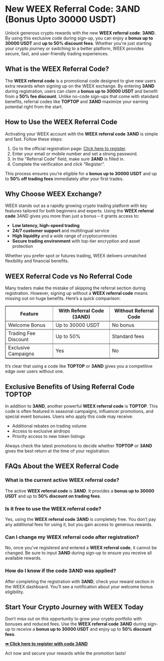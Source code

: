 <h1>New WEEX Referral Code: 3AND (Bonus Upto 30000 USDT)</h1>
<p>Unlock generous crypto rewards with the new <strong>WEEX referral code</strong>: <strong>3AND</strong>. By using this exclusive code during sign-up, you can enjoy a <strong>bonus up to 30000 USDT</strong> and <strong>up to 50% discount fees</strong>. Whether you're just starting your crypto journey or switching to a better platform, WEEX provides secure, fast, and user-friendly trading experiences.</p>

<h2>What is the WEEX Referral Code?</h2>
<p>The <strong>WEEX referral code</strong> is a promotional code designed to give new users extra rewards when signing up on the WEEX exchange. By entering <strong>3AND</strong> during registration, users can claim a <strong>bonus up to 30000 USDT</strong> and benefit from a <strong>50% fee discount</strong>. Unlike no-code sign-ups that come with standard benefits, referral codes like <strong>TOPTOP</strong> and <strong>3AND</strong> maximize your earning potential right from the start.</p>

<h2>How to Use the WEEX Referral Code</h2>
<p>Activating your WEEX account with the <strong>WEEX referral code</strong> <strong>3AND</strong> is simple and fast. Follow these steps:</p>
<ol>
<li>Go to the official registration page: <a href="https://support.weex.com/en/register?vipCode=3and" target="_blank">Click here to register</a>.</li>
<li>Enter your email or mobile number and set a strong password.</li>
<li>In the “Referral Code” field, make sure <strong>3AND</strong> is filled in.</li>
<li>Complete the verification and click “Register”.</li>
</ol>
<p>This process ensures you’re eligible for a <strong>bonus up to 30000 USDT</strong> and up to <strong>50% off trading fees</strong> immediately after your first trades.</p>

<h2>Why Choose WEEX Exchange?</h2>
<p>WEEX stands out as a rapidly growing crypto trading platform with key features tailored for both beginners and experts. Using the <strong>WEEX referral code</strong> 3AND gives you more than just a bonus – it grants access to:</p>
<ul>
<li><strong>Low latency, high-speed trading</strong></li>
<li><strong>24/7 customer support</strong> and multilingual service</li>
<li><strong>High liquidity</strong> and a wide range of cryptocurrencies</li>
<li><strong>Secure trading environment</strong> with top-tier encryption and asset protection</li>
</ul>
<p>Whether you prefer spot or futures trading, WEEX delivers unmatched flexibility and financial benefits.</p>

<h2>WEEX Referral Code vs No Referral Code</h2>
<p>Many traders make the mistake of skipping the referral section during registration. However, signing up without a <strong>WEEX referral code</strong> means missing out on huge benefits. Here’s a quick comparison:</p>
<table border="1">
<tr>
<th>Feature</th>
<th>With Referral Code (3AND)</th>
<th>Without Referral Code</th>
</tr>
<tr>
<td>Welcome Bonus</td>
<td>Up to 30000 USDT</td>
<td>No bonus</td>
</tr>
<tr>
<td>Trading Fee Discount</td>
<td>Up to 50%</td>
<td>Standard fees</td>
</tr>
<tr>
<td>Exclusive Campaigns</td>
<td>Yes</td>
<td>No</td>
</tr>
</table>
<p>It’s clear that using a code like <strong>TOPTOP</strong> or <strong>3AND</strong> gives you a competitive edge over users without one.</p>

<h2>Exclusive Benefits of Using Referral Code TOPTOP</h2>
<p>In addition to <strong>3AND</strong>, another powerful <strong>WEEX referral code</strong> is <strong>TOPTOP</strong>. This code is often featured in seasonal campaigns, influencer promotions, and special event bonuses. Users who apply this code may receive:</p>
<ul>
<li>Additional rebates on trading volume</li>
<li>Access to exclusive airdrops</li>
<li>Priority access to new token listings</li>
</ul>
<p>Always check the latest promotions to decide whether <strong>TOPTOP</strong> or <strong>3AND</strong> gives the best return at the time of your registration.</p>

<h2>FAQs About the WEEX Referral Code</h2>
<h3>What is the current active WEEX referral code?</h3>
<p>The active <strong>WEEX referral code</strong> is <strong>3AND</strong>. It provides a <strong>bonus up to 30000 USDT</strong> and up to <strong>50% discount on trading fees</strong>.</p>

<h3>Is it free to use the WEEX referral code?</h3>
<p>Yes, using the <strong>WEEX referral code</strong> <strong>3AND</strong> is completely free. You don’t pay any additional fees for using it, but you gain access to generous rewards.</p>

<h3>Can I change my WEEX referral code after registration?</h3>
<p>No, once you've registered and entered a <strong>WEEX referral code</strong>, it cannot be changed. Be sure to input <strong>3AND</strong> during sign-up to ensure you receive all available rewards.</p>

<h3>How do I know if the code 3AND was applied?</h3>
<p>After completing the registration with <strong>3AND</strong>, check your reward section in the WEEX dashboard. You’ll see a notification about your welcome bonus eligibility.</p>

<h2>Start Your Crypto Journey with WEEX Today</h2>
<p>Don’t miss out on this opportunity to grow your crypto portfolio with bonuses and reduced fees. Use the <strong>WEEX referral code</strong> <strong>3AND</strong> during sign-up to receive a <strong>bonus up to 30000 USDT</strong> and enjoy up to <strong>50% discount fees</strong>.</p>
<p><a href="https://support.weex.com/en/register?vipCode=3and" target="_blank"><strong>➡ Click here to register with code 3AND</strong></a></p>
<p>Act now and secure your rewards while the promotion lasts!</p>
